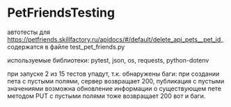 # PetFriendsTesting

автотесты для https://petfriends.skillfactory.ru/apidocs/#/default/delete_api_pets__pet_id_
содержатся в файле test_pet_friends.py

используемые библиотеки:
pytest, json, os, requests, python-dotenv

при запуске 2 из 15 тестов упадут, т.к. обнаружены баги:
при создании пета с пустыми полями, сервер возвращает 200, публикация с пустыми значениями возможна
обновление информации о существующем пете методом PUT c пустыми полями тоже возвращает 200
вот и баги.
